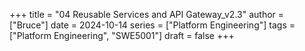 +++
title = "04 Reusable Services and API Gateway_v2.3"
author = ["Bruce"]
date = 2024-10-14
series = ["Platform Engineering"]
tags = ["Platform Engineering", "SWE5001"]
draft = false
+++